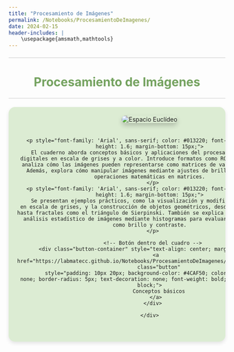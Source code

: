 ```yaml
---
title: "Procesamiento de Imágenes"
permalink: /Notebooks/ProcesamientoDeImagenes/
date: 2024-02-15
header-includes: |
    \usepackage{amsmath,mathtools}
---
```


<script
  src="https://cdn.mathjax.org/mathjax/latest/MathJax.js?config=TeX-AMS-MML_HTMLorMML"
  type="text/javascript">
</script>

<html>
<head>
    <style>
        /* Estilos para centrar y cambiar el color del texto */
        h1 {
            text-align: center; /* Centra el texto horizontalmente */
            color: rgba(72, 133, 45, 0.76); /* Cambia el color del texto a verde */
        }
    </style>
</head>
<body>

<style>

    .container {
      max-width: 800px;
      margin: 20px auto;
      overflow: hidden;
    }

    .person {
      display: flex;
      margin-bottom: 20px;
      justify-content: space-between;
      align-items: center;
      flex-wrap: wrap;
    }

    .person img {
      max-width: 200px;
      max-height: 200px;
      border-radius: 50%;
      margin-right: 20px;
      margin-left: 20px;
    }

    .person .info {
      flex: 1;
      text-align: left;
    }

    .person:nth-child(even) {
      flex-direction: row-reverse;
    }

    h2 {
      text-align: center;
      color: #333;
    }

    hr {
            border: none; /* Elimina el borde */
            height: 1px; /* Altura de la línea */
            background-color: #CCCCCC; /* Color de la línea */
            margin: 20px 0; /* Margen superior e inferior */
        }
  </style>

<hr>

<h1>Procesamiento de Imágenes</h1>

<hr>

</body>
</html>

<div class="container" style="background-color:rgb(220, 236, 211); padding: 20px; border-radius: 15px; box-shadow: 0 4px 8px rgba(0, 0, 0, 0.1);">
  <div class="person">
    <div class="info" style="text-align: center; max-width: 900px; margin: 0 auto;">
      <!-- Imagen más grande y centrada con sombras -->
      <img src="https://mismat.wordpress.com/wp-content/uploads/2023/03/96165-blog.png" 
           alt="Espacio Euclídeo" 
           style="max-width: 100%; height: auto; border-radius: 10px; box-shadow: 0 6px 12px rgba(0, 0, 0, 0.2); margin-bottom: 20px;">
      
      <p style="font-family: 'Arial', sans-serif; color: #013220; font-size: 18px; line-height: 1.6; margin-bottom: 15px;">
        El cuaderno aborda conceptos básicos y aplicaciones del procesamiento de imágenes digitales en escala de grises y a color. Introduce formatos como RGB, CMY y YCbCr, y analiza cómo las imágenes pueden representarse como matrices de valores de píxeles. Además, explora cómo manipular imágenes mediante ajustes de brillo, contrastes y operaciones matemáticas en matrices.
      </p>
      <p style="font-family: 'Arial', sans-serif; color: #013220; font-size: 18px; line-height: 1.6; margin-bottom: 15px;">
        Se presentan ejemplos prácticos, como la visualización y modificación de imágenes en escala de grises, y la construcción de objetos geométricos, desde figuras simples hasta fractales como el triángulo de Sierpinski. También se explica la importancia del análisis estadístico de imágenes mediante histogramas para evaluar características como brillo y contraste.
      </p>

      <!-- Botón dentro del cuadro -->
      <div class="button-container" style="text-align: center; margin: 20px 0;">
        <a href="https://labmatecc.github.io/Notebooks/ProcesamientoDeImagenes/Conceptosbasicos/" 
           class="button" 
           style="padding: 10px 20px; background-color: #4CAF50; color: white; border: none; border-radius: 5px; text-decoration: none; font-weight: bold; display: inline-block;">
          Conceptos básicos
        </a>
      </div>

    </div>
  </div>
</div>


  <html>
<head>
    <style>
        .button-container {
            text-align: center; /* Centra el contenido horizontalmente */
        }

        .button {
            display: inline-block;
            padding: 10px 20px;
            border-radius: 20px; /* Esto hace que el botón tenga forma de pastilla */
            background-color: rgba(72, 133, 45, 0.76); /* Cambia el color del botón a verde */
            color: white; /* Cambia el color del texto a blanco */
            text-decoration: none; /* Elimina el subrayado predeterminado en los enlaces */
            font-size: 16px; /* Cambia el tamaño del texto */
            font-weight: bold; /* Hace que el texto sea más audaz */
            border: none; /* Elimina el borde del botón */
        }
    </style>
</head>
<body>
<hr>
<div class="button-container" style="text-align: center; margin: 20px 0;">
  <a href="https://labmatecc.github.io/Notebooks/ProcesamientoDeImagenes/Metricas/" 
     class="button" 
     style="padding: 10px 20px; color: white; border: none; border-radius: 5px; text-decoration: none; font-weight: bold;">
    Métricas en imágenes
  </a>
</div>

<div class="container" style="background-color: #f4f4f9; padding: 20px; border-radius: 15px; box-shadow: 0 4px 8px rgba(0, 0, 0, 0.1);">
    <div class="person">
      <div class="info" style="text-align: center; max-width: 900px; margin: 0 auto;">
      <!-- Imagen más grande y centrada con sombras -->
            <img src="https://github.com/labmatecc/labmatecc.github.io/blob/main/Im%C3%A1genes/Distorsionada.png?raw=true" 
                 alt="Métricas" 
                 style="max-width: 100%; height: auto; border-radius: 10px; box-shadow: 0 6px 12px rgba(0, 0, 0, 0.2); margin-bottom: 20px;">
            <!-- Pie de página -->
            <footer style="text-align: center; margin-top: 2px; font-family: 'Arial', sans-serif; color: #7f8c8d; font-size: 16px;">
                Errores
            </footer>
        <p style="font-family: 'Arial', sans-serif; color: #34495e; font-size: 18px; line-height: 1.6; margin-bottom: 15px;">Se presentan métricas con referencia completa, como el Error Cuadrático Medio (MSE) y la Relación Señal-Ruido de Pico (PSNR), que comparan imágenes procesadas con una referencia ideal para cuantificar la distorsión. Además, se analizan métricas sin referencia, como el Índice de Similitud Estructural (SSIM) y su extensión Multi-SSIM, que evalúan la calidad visual considerando luminancia, contraste y estructura sin necesidad de una imagen ideal. También se discute el error estructural y su relación con estas métricas, proporcionando ejemplos numéricos y cálculos aplicados a imágenes de prueba.</p>
      </div>
    </div>
</div>

<hr>


<div class="button-container" style="text-align: center; margin: 20px 0;">
  <a href="https://labmatecc.github.io/Notebooks/ProcesamientoDeImagenes/FuncionesElementales/" 
     class="button" 
     style="padding: 10px 20px; color: white; border: none; border-radius: 5px; text-decoration: none; font-weight: bold;">
    Aplicaciones y funciones elementales
  </a>
</div>

<div class="container" style="background-color: #f4f4f9; padding: 20px; border-radius: 15px; box-shadow: 0 4px 8px rgba(0, 0, 0, 0.1);">
    <div class="person">
      <div class="info" style="text-align: center; max-width: 900px; margin: 0 auto;">
      <!-- Imagen más grande y centrada con sombras -->
            <img src="https://www.ivanandrei.com/wp-content/uploads/2022/06/rgb-ycbcr.png" 
                 alt="Espacio Euclídeo" 
                 style="max-width: 100%; height: auto; border-radius: 10px; box-shadow: 0 6px 12px rgba(0, 0, 0, 0.2); margin-bottom: 20px;">
            <!-- Pie de página -->
            <footer style="text-align: center; margin-top: 2px; font-family: 'Arial', sans-serif; color: #7f8c8d; font-size: 16px;">
                RGB y YCbCr
            </footer>
        <p style="font-family: 'Arial', sans-serif; color: #34495e; font-size: 18px; line-height: 1.6; margin-bottom: 15px;">Se abordan aplicaciones de funciones elementales en el procesamiento de imágenes digitales, centrándose en transformaciones potenciales, exponenciales y logarítmicas para mejorar la iluminación y el contraste. Presenta técnicas como la corrección gamma, que ajusta el brillo de imágenes mal expuestas mediante funciones de potencia. También incluye herramientas para transformar imágenes entre espacios de color RGB y YCbCr, aplicando correcciones específicas en el canal de luminancia (Y). Además, se implementan funciones para visualizar histogramas y ajustar niveles de brillo y contraste. El cuaderno utiliza imágenes subexpuestas y sobreexpuestas como ejemplos, mostrando sus respectivas transformaciones y resultados.</p>
      </div>
    </div>
</div>

<hr>

<div class="button-container" style="text-align: center; margin: 20px 0;">
  <a href="https://labmatecc.github.io/Notebooks/ProcesamientoDeImagenes/TranformacionesLineales/" 
     class="button" 
     style="padding: 10px 20px; color: white; border: none; border-radius: 5px; text-decoration: none; font-weight: bold;">
    Transformaciones lineales y automatización del proceso
  </a>
</div>
<div class="container" style="background-color: #f4f4f9; padding: 20px; border-radius: 15px; box-shadow: 0 4px 8px rgba(0, 0, 0, 0.1);">
    <div class="person">
      <div class="info" style="text-align: center; max-width: 900px; margin: 0 auto;">
      <!-- Imagen más grande y centrada con sombras -->
            <img src="https://github.com/labmatecc/labmatecc.github.io/blob/main/Im%C3%A1genes/Transformaciones.png?raw=true" 
                 alt="Espacio Euclídeo" 
                 style="max-width: 100%; height: auto; border-radius: 10px; box-shadow: 0 6px 12px rgba(0, 0, 0, 0.2); margin-bottom: 20px;">
            <!-- Pie de página -->
            <footer style="text-align: center; margin-top: 2px; font-family: 'Arial', sans-serif; color: #7f8c8d; font-size: 16px;">
                Transformaciones aplicadas a una imagen
            </footer>
        <p style="font-family: 'Arial', sans-serif; color: #34495e; font-size: 18px; line-height: 1.6; margin-bottom: 15px;">Este cuaderno aborda el procesamiento de imágenes mediante transformaciones lineales y técnicas de automatización para mejorar la calidad visual. Se presentan funciones auxiliares en Julia para realizar tareas como la conversión entre espacios de color RGB y YCbCr, ajuste de valores de píxeles, creación de histogramas y transformaciones específicas para mejorar el contraste. Se introduce la trasformación lineal como una herramienta para expandir el rango de valores de los píxeles y mejorar significativamente el contraste de las imágenes. Además, se describe una variación de esta técnica que utiliza transformaciones lineales a trozos para ajustar los percentiles de los píxeles a intervalos uniformemente distribuidos. El cuaderno incluye ejemplos visuales que muestran los efectos de estas transformaciones.</p>
      </div>
    </div>
</div>

<hr>

<div class="button-container" style="text-align: center; margin: 20px 0;">
  <a href="https://labmatecc.github.io/Notebooks/ProcesamientoDeImagenes/Probabilidad/" 
     class="button" 
     style="padding: 10px 20px; color: white; border: none; border-radius: 5px; text-decoration: none; font-weight: bold;">
    Probabilidad en el procesamiento de imágenes
  </a>
</div>

<div class="container" style="background-color: #f4f4f9; padding: 20px; border-radius: 15px; box-shadow: 0 4px 8px rgba(0, 0, 0, 0.1);">
    <div class="person">
      <div class="info" style="text-align: center; max-width: 900px; margin: 0 auto;">
      <!-- Imagen más grande y centrada con sombras -->
            <img src="https://i.ytimg.com/vi/BC31_smmFEs/maxresdefault.jpg" 
                 alt="Espacio Euclídeo" 
                 style="max-width: 100%; height: auto; border-radius: 10px; box-shadow: 0 6px 12px rgba(0, 0, 0, 0.2); margin-bottom: 20px;">
            <!-- Pie de página -->
            <footer style="text-align: center; margin-top: 2px; font-family: 'Arial', sans-serif; color: #7f8c8d; font-size: 16px;">
                Ecualización del Histograma
            </footer>
        <p style="font-family: 'Arial', sans-serif; color: #34495e; font-size: 18px; line-height: 1.6; margin-bottom: 15px;">Se define la relación entre imágenes digitales y variables aleatorias, donde cada píxel representa un valor que puede ser modelado como una variable aleatoria con una distribución de probabilidad. Se detalla cómo los histogramas de las imágenes representan gráficamente estas distribuciones, y cómo pueden transformarse para cumplir ciertos objetivos mediante técnicas como la ecualización del histograma. Este procedimiento busca lograr distribuciones uniformes, garantizando que todos los tonos de gris estén representados equitativamente. Además, el cuaderno introduce el teorema de transformación de variables aleatorias, explicando cómo modificar una variable aleatoria con una función de densidad conocida para que adopte otra distribución deseada.</p>
      </div>
    </div>
</div>

<hr>

<div class="button-container" style="text-align: center; margin: 20px 0;">
  <a href="https://labmatecc.github.io/Notebooks/ProcesamientoDeImagenes/Matrices/" 
     class="button" 
     style="padding: 10px 20px; color: white; border: none; border-radius: 5px; text-decoration: none; font-weight: bold;">
    Matrices y transformaciones lineales
  </a>
</div>

<div class="container" style="background-color: #f4f4f9; padding: 20px; border-radius: 15px; box-shadow: 0 4px 8px rgba(0, 0, 0, 0.1);">
    <div class="person">
      <div class="info" style="text-align: center; max-width: 900px; margin: 0 auto;">
      <!-- Imagen más grande y centrada con sombras -->
            <img src="https://comprimeme.wordpress.com/wp-content/uploads/2014/12/lenna-600x197.png" 
                 alt="Espacio Euclídeo" 
                 style="max-width: 100%; height: auto; border-radius: 10px; box-shadow: 0 6px 12px rgba(0, 0, 0, 0.2); margin-bottom: 20px;">
            <!-- Pie de página -->
            <footer style="text-align: center; margin-top: 2px; font-family: 'Arial', sans-serif; color: #7f8c8d; font-size: 16px;">
                Compresión de una imagen
            </footer>
        <p style="font-family: 'Arial', sans-serif; color: #34495e; font-size: 18px; line-height: 1.6; margin-bottom: 15px;">El cuaderno explora cómo las matrices y las transformaciones lineales pueden aplicarse en el procesamiento de imágenes. El contenido incluye operaciones básicas con matrices, como la generación del negativo de una imagen, la transposición para rotaciones y reflejos, la sobreposición mediante la suma de matrices, y el producto de matrices para efectos como compresión y resaltado de bordes. También se describen métodos para segmentar partes específicas de imágenes usando matrices personalizadas. Se muestra también como modificar imágenes mediante rotaciones y cambios de perspectiva utilizando coordenadas homogéneas y proyectivas.</p>
      </div>
    </div>
</div>

<hr>

<div class="button-container" style="text-align: center; margin: 20px 0;">
  <a href="https://labmatecc.github.io/Notebooks/ProcesamientoDeImagenes/Difuminado-Ruido/" 
     class="button" 
     style="padding: 10px 20px; color: white; border: none; border-radius: 5px; text-decoration: none; font-weight: bold;">
    Difuminado y ruido
  </a>
</div>

<div class="container" style="background-color: #f4f4f9; padding: 20px; border-radius: 15px; box-shadow: 0 4px 8px rgba(0, 0, 0, 0.1);">
    <div class="person">
      <div class="info" style="text-align: center; max-width: 900px; margin: 0 auto;">
      <!-- Imagen más grande y centrada con sombras -->
            <img src="https://solucioningenieril.com/imagenes/asignaturas/vision_artificial/tema_9/9.png" 
                 alt="Espacio Euclídeo" 
                 style="max-width: 100%; height: auto; border-radius: 10px; box-shadow: 0 6px 12px rgba(0, 0, 0, 0.2); margin-bottom: 20px;">
            <!-- Pie de página -->
            <footer style="text-align: center; margin-top: 2px; font-family: 'Arial', sans-serif; color: #7f8c8d; font-size: 16px;">
                Aplicación de Filtros a una Imagen
            </footer>
        <p style="font-family: 'Arial', sans-serif; color: #34495e; font-size: 18px; line-height: 1.6; margin-bottom: 15px;">El cuaderno explora técnicas de restauración de imágenes afectadas por ruido. Aborda tres tipos de ruido: AWGN (variaciones aleatorias normales), sal y pimienta (píxeles dispersos blancos y negros) y speckle (ruido multiplicativo típico en imágenes médicas). Se muestran métodos de difuminado, como el promedio simple, gaussiano y convolución, que suavizan imágenes reduciendo ruido. También se explican técnicas de filtrado como el filtrado de mediana, efectivo contra el ruido sal y pimienta, y el filtrado por variación total, que equilibra reducción de ruido y preservación de detalles. Cada método es evaluado en imágenes con diferentes tipos de ruido, destacando sus fortalezas según el caso. Incluye referencias útiles y es una guía práctica para aprender y aplicar procesamiento de imágenes.</p>
      </div>
    </div>
</div>

<hr>

<div class="button-container" style="text-align: center; margin: 20px 0;">
  <a href="https://labmatecc.github.io/Notebooks/ProcesamientoDeImagenes/Convolucion/" 
     class="button" 
     style="padding: 10px 20px; color: white; border: none; border-radius: 5px; text-decoration: none; font-weight: bold;">
    Convolución y filtrado
  </a>
</div>

<div class="container" style="background-color: #f4f4f9; padding: 20px; border-radius: 15px; box-shadow: 0 4px 8px rgba(0, 0, 0, 0.1);">
    <div class="person">
      <div class="info" style="text-align: center; max-width: 900px; margin: 0 auto;">
      <!-- Imagen más grande y centrada con sombras -->
            <img src="https://eng.libretexts.org/@api/deki/files/20283/CircularConvolution-display.png" 
                 alt="Espacio Euclídeo" 
                 style="max-width: 100%; height: auto; border-radius: 10px; box-shadow: 0 6px 12px rgba(0, 0, 0, 0.2); margin-bottom: 20px;">
            <!-- Pie de página -->
            <footer style="text-align: center; margin-top: 2px; font-family: 'Arial', sans-serif; color: #7f8c8d; font-size: 16px;">
                Convolución Circular
            </footer>
        <p style="font-family: 'Arial', sans-serif; color: #34495e; font-size: 18px; line-height: 1.6; margin-bottom: 15px;">Este cuaderno trata sobre el uso de la convolución y el filtrado de imágenes. Se inicia con una introducción a diferentes variantes de convoluciones (continuas, discretas, lineales, circulares, entre otras) y se centra en las convoluciones lineales y circulares, tanto para secuencias como para matrices. Posteriormente, se muestra cómo se aplica la convolución en el procesamiento de imágenes. Esto incluye el uso de kernels (también llamados filtros) que permiten realizar transformaciones locales, como suavizado, detección de bordes y mejora de detalles en imágenes. Ejemplos prácticos muestran cómo utilizar la convolución para modificar matrices asociadas a imágenes y obtener efectos específicos. Además, se exploran diferentes tipos de kernels y sus aplicaciones. Entre ellos se incluyen filtros de identidad, detección de bordes, realce, desenfoque y gradientes, con ejemplos que ilustran cómo aplicarlos mediante la función imfilter.</p>
      </div>
    </div>
</div>

<hr>


<!-- Contenedor para referencias de imágenes -->
<div class="container" style="background-color: #f4f4f9; padding: 20px; border-radius: 15px; box-shadow: 0 4px 8px rgba(0, 0, 0, 0.1); margin-top: 20px;">
    <div class="info" style="text-align: center; max-width: 900px; margin: 0 auto;">
        <!-- Imagen centrada y más pequeña -->
        <img src="https://apastyle.apa.org/images/references-page-category_tcm11-282727_w1024_n.jpg" 
             alt="Descripción de la imagen" 
             style="max-width: 50%; height: auto; border-radius: 10px; box-shadow: 0 6px 12px rgba(0, 0, 0, 0.2); margin-bottom: 20px;">
        <footer style="text-align: center; margin-top: 2px; font-family: 'Arial', sans-serif; color: #7f8c8d; font-size: 16px;">
            Créditos de las imágenes
        </footer>
        <!-- Título más grande -->
        <h2 style="font-family: 'Arial', sans-serif; font-size: 28px; color: #2C3E50; font-weight: bold; margin-bottom: 15px;">
            Imágenes tomadas de
        </h2>
        <div class="references" style="text-align: start; max-width: 900px; margin: 0 auto; font-size: 16px; color: #34495e;">
            <!-- Uso de flex para alinear el texto y el enlace -->
            <p style="font-family: 'Arial', sans-serif; line-height: 1.6;">
                <span style="display: flex; justify-content: space-between;">
                    <span>1. Conceptos básicos</span> 
                    <a href="https://mismat.wordpress.com/2023/03/01/el-triangulo-de-sierpinski/" target="_blank" style="color: #3498db; text-decoration: none;">El triángulo de Sierpinski</a>
                </span>
                <span style="display: flex; justify-content: space-between;">
                    <span>2. Aplicaciones y funciones elementales</span> 
                    <a href="https://www.ivanandrei.com/rgb-vs-ycbcr-cual-es-mejor-en-una-conexion-hdmi/" target="_blank" style="color: #3498db; text-decoration: none;">RGB vs YCbCr</a>
                </span>
                <span style="display: flex; justify-content: space-between;">
                    <span>3. Automatización del proceso</span> 
                    <a href="https://loqueopino.com/como-mejorar-la-calidad-de-una-foto-online/" target="_blank" style="color: #3498db; text-decoration: none;">Cómo mejorar la calidad de una foto</a>
                </span>
                <span style="display: flex; justify-content: space-between;">
                    <span>4. Transformaciones lineales</span> 
                    <a href="https://comprimeme.wordpress.com/compresion-con-perdida-y-sin-perdida/" target="_blank" style="color: #3498db; text-decoration: none;">Compresión con pérdida y sin pérdida</a>
                </span>
                <span style="display: flex; justify-content: space-between;">
                    <span>5. Probabilidad</span> 
                    <a href="https://www.youtube.com/watch?v=BC31_smmFEs" target="_blank" style="color: #3498db; text-decoration: none;">Video sobre probabilidad eb el procesamiento de imágenes</a>
                </span>
                <span style="display: flex; justify-content: space-between;">
                    <span>6. Filtros y Ruido</span> 
                    <a href="https://solucioningenieril.com/vision_artificial/filtros_en_imagenes" target="_blank" style="color: #3498db; text-decoration: none;"> Aplicación de Filtros a una Imagen </a>
                </span>
                <span style="display: flex; justify-content: space-between;">
                    <span>7. Convolución</span> 
                    <a href="https://espanol.libretexts.org/Ingenieria/Se%C3%B1ales_y_Sistemas_%28Baraniuk_et_al.%29/07%3A_Serie_Discreta_de_Fourier_de_Tiempo_%28DTFS%29/7.05%3A_Convoluci%C3%B3n_Circular_de_Tiempo_Discreto_y_el_DTFS" target="_blank" style="color: #3498db; text-decoration: none;">Convolución circular de tiempo discreto</a>
                </span>
            </p>
        </div>
    </div>
</div>
